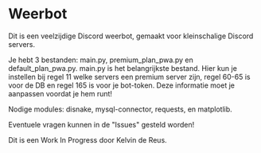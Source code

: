 # Weerbot

Dit is een veelzijdige Discord weerbot, gemaakt voor kleinschalige Discord servers.

Je hebt 3 bestanden: main.py, premium_plan_pwa.py en default_plan_pwa.py.
main.py is het belangrijkste bestand. Hier kun je instellen bij regel 11 welke servers een premium server zijn, regel 60-65 is voor de DB en regel 165 is voor je bot-token. Deze informatie moet je aanpassen voordat je hem runt!

Nodige modules:
disnake, mysql-connector, requests, en matplotlib.

Eventuele vragen kunnen in de "Issues" gesteld worden!

Dit is een Work In Progress door Kelvin de Reus.
